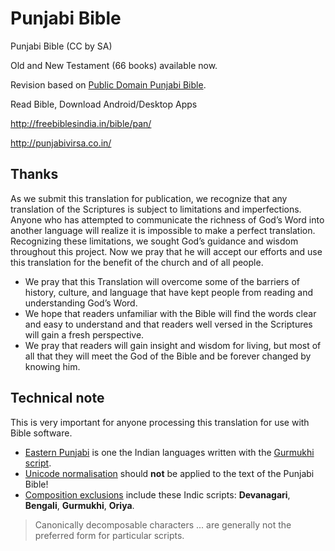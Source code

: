 # Punjabi Bible
Punjabi Bible (CC by SA)

Old and New Testament (66 books) available now.

Revision based on [Public Domain Punjabi Bible](https://github.com/tfbf/punjabi_bible_1945).

Read Bible, Download Android/Desktop Apps

http://freebiblesindia.in/bible/pan/

http://punjabivirsa.co.in/

## Thanks
As we submit this translation for publication, we recognize that any translation of the Scriptures is subject to limitations and imperfections. 
Anyone who has attempted to communicate the richness of God’s Word into another language will realize it is impossible to make a perfect translation. 
Recognizing these limitations, we sought God’s guidance and wisdom throughout this project. 
Now we pray that he will accept our efforts and use this translation for the benefit of the church and of all people.

- We pray that this Translation will overcome some of the barriers of history, culture, and language that have kept people from reading and understanding God’s Word. 
- We hope that readers unfamiliar with the Bible will find the words clear and easy to understand and that readers well versed in the Scriptures will gain a fresh perspective.
- We pray that readers will gain insight and wisdom for living, but most of all that they will meet the God of the Bible and be forever changed by knowing him.


## Technical note
This is very important for anyone processing this translation for use with Bible software.

- [Eastern Punjabi](https://en.wikipedia.org/wiki/Eastern_Punjabi) is one the Indian languages written with the [Gurmukhi script](https://en.wikipedia.org/wiki/Gurmukhi_script).
- [Unicode normalisation](https://en.wikipedia.org/wiki/Unicode_equivalence) should **not** be applied to the text of the Punjabi Bible!
- [Composition exclusions](http://www.unicode.org/reports/tr15/#Primary_Exclusion_List_Table) include these Indic scripts: **Devanagari**, **Bengali**, **Gurmukhi**, **Oriya**.
> Canonically decomposable characters ... are generally not the preferred form for particular scripts.